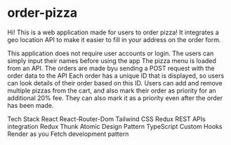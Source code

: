 # order-pizza
Hi! This is a web application made for users to order pizza!
It integrates a geo location API to make it easier to fill in your address on the order form.

This application does not require user accounts or login. The users can simply input their names before using the app
The pizza menu is loaded from an API.
The orders are made byu sending a POST request with the order data to the API
Each order has a unique ID that is displayed, so users can look details of their order based on this ID.
Users can add and remove multiple pizzas from the cart, and also mark their order as priority for an additional 20% fee.
They can also mark it as a priority even after the order has been made.



Tech Stack
React
React-Router-Dom
Tailwind CSS
Redux
REST APIs integration
Redux Thunk
Atomic Design Pattern
TypeScript
Custom Hooks
Render as you Fetch development pattern
